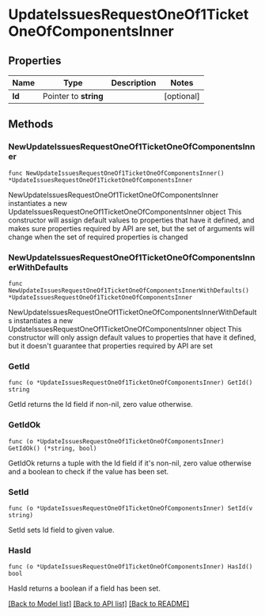 # UpdateIssuesRequestOneOf1TicketOneOfComponentsInner

## Properties

Name | Type | Description | Notes
------------ | ------------- | ------------- | -------------
**Id** | Pointer to **string** |  | [optional] 

## Methods

### NewUpdateIssuesRequestOneOf1TicketOneOfComponentsInner

`func NewUpdateIssuesRequestOneOf1TicketOneOfComponentsInner() *UpdateIssuesRequestOneOf1TicketOneOfComponentsInner`

NewUpdateIssuesRequestOneOf1TicketOneOfComponentsInner instantiates a new UpdateIssuesRequestOneOf1TicketOneOfComponentsInner object
This constructor will assign default values to properties that have it defined,
and makes sure properties required by API are set, but the set of arguments
will change when the set of required properties is changed

### NewUpdateIssuesRequestOneOf1TicketOneOfComponentsInnerWithDefaults

`func NewUpdateIssuesRequestOneOf1TicketOneOfComponentsInnerWithDefaults() *UpdateIssuesRequestOneOf1TicketOneOfComponentsInner`

NewUpdateIssuesRequestOneOf1TicketOneOfComponentsInnerWithDefaults instantiates a new UpdateIssuesRequestOneOf1TicketOneOfComponentsInner object
This constructor will only assign default values to properties that have it defined,
but it doesn't guarantee that properties required by API are set

### GetId

`func (o *UpdateIssuesRequestOneOf1TicketOneOfComponentsInner) GetId() string`

GetId returns the Id field if non-nil, zero value otherwise.

### GetIdOk

`func (o *UpdateIssuesRequestOneOf1TicketOneOfComponentsInner) GetIdOk() (*string, bool)`

GetIdOk returns a tuple with the Id field if it's non-nil, zero value otherwise
and a boolean to check if the value has been set.

### SetId

`func (o *UpdateIssuesRequestOneOf1TicketOneOfComponentsInner) SetId(v string)`

SetId sets Id field to given value.

### HasId

`func (o *UpdateIssuesRequestOneOf1TicketOneOfComponentsInner) HasId() bool`

HasId returns a boolean if a field has been set.


[[Back to Model list]](../README.md#documentation-for-models) [[Back to API list]](../README.md#documentation-for-api-endpoints) [[Back to README]](../README.md)


